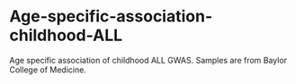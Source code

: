 # Age-specific-association-childhood-ALL
Age specific association of childhood ALL GWAS. Samples are from Baylor College of Medicine.
